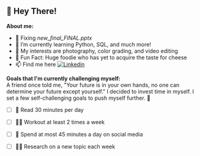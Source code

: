 ## 👋 Hey There!

<b> About me: </b>
- 💾 Fixing *new_final_FINAL.pptx*
- 🌱 I’m currently learning Python, SQL, and much more!
- 👀 My interests are photography, color grading, and video editing
- 🧀 Fun Fact: Huge foodie who has yet to acquire the taste for cheese 
- 📫 Find me here [![Linkedin](https://i.sstatic.net/gVE0j.png)](https://www.linkedin.com/in/hilaryschung)
&nbsp;

<b> Goals that I'm currently challenging myself:  </b>
<br/>
A friend once told me, "Your future is in your own hands, no one can determine your future except yourself." 
I decided to invest time in myself. I set a few self-challenging goals to push myself further. 🐾 
- [ ] 📖 Read 30 minutes per day 
- [ ] 🏋️‍♀️ Workout at least 2 times a week 
- [ ] 📵 Spend at most 45 minutes a day on social media
- [ ] 👩‍💻 Research on a new topic each week


